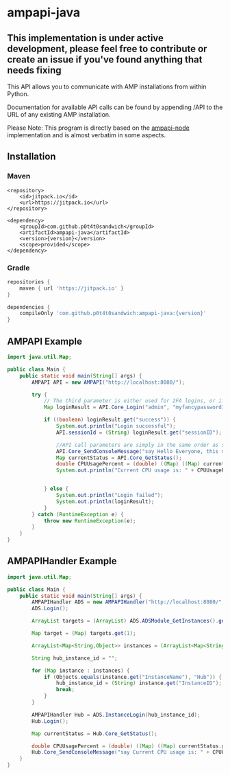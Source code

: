 # ampapi-java

## This implementation is under active development, please feel free to contribute or create an issue if you've found anything that needs fixing

This API allows you to communicate with AMP installations from within Python.

Documentation for available API calls can be found by appending /API to the URL of any existing AMP installation.

Please Note: This program is directly based on the [ampapi-node](https://github.com/CubeCoders/ampapi-node) implementation and is almost verbatim in some aspects.

## Installation

### Maven
```maven
<repository>
    <id>jitpack.io</id>
    <url>https://jitpack.io</url>
</repository>

<dependency>
    <groupId>com.github.p0t4t0sandwich</groupId>
    <artifactId>ampapi-java</artifactId>
    <version>{version}</version>
    <scope>provided</scope>
</dependency>
```
### Gradle
```gradle
repositories {
    maven { url 'https://jitpack.io' }
}

dependencies {
    compileOnly 'com.github.p0t4t0sandwich:ampapi-java:{version}'
}
```

## AMPAPI Example

```java
import java.util.Map;

public class Main {
    public static void main(String[] args) {
        AMPAPI API = new AMPAPI("http://localhost:8080/");

        try {
            // The third parameter is either used for 2FA logins, or if no password is specified to use a remembered token from a previous login, or a service login token.
            Map loginResult = API.Core_Login("admin", "myfancypassword123", "", false);

            if ((boolean) loginResult.get("success")) {
                System.out.println("Login successful");
                API.sessionId = (String) loginResult.get("sessionID");

                //API call parameters are simply in the same order as shown in the documentation.
                API.Core_SendConsoleMessage("say Hello Everyone, this message was sent from the Java API!");
                Map currentStatus = API.Core_GetStatus();
                double CPUUsagePercent = (double) ((Map) ((Map) currentStatus.get("Metrics")).get("CPU Usage")).get("Percent");
                System.out.println("Current CPU usage is: " + CPUUsagePercent + "%");


            } else {
                System.out.println("Login failed");
                System.out.println(loginResult);
            }
        } catch (RuntimeException e) {
            throw new RuntimeException(e);
        }
    }
}
```
## AMPAPIHandler Example

```java
import java.util.Map;

public class Main {
    public static void main(String[] args) {
        AMPAPIHandler ADS = new AMPAPIHandler("http://localhost:8080/", "admin", "myfancypassword123", "", "");
        ADS.Login();

        ArrayList targets = (ArrayList) ADS.ADSModule_GetInstances().get("result");

        Map target = (Map) targets.get(1);

        ArrayList<Map<String,Object>> instances = (ArrayList<Map<String,Object>>) target.get("AvailableInstances");

        String hub_instance_id = "";

        for (Map instance : instances) {
            if (Objects.equals(instance.get("InstanceName"), "Hub")) {
                hub_instance_id = (String) instance.get("InstanceID");
                break;
            }
        }

        AMPAPIHandler Hub = ADS.InstanceLogin(hub_instance_id);
        Hub.Login();

        Map currentStatus = Hub.Core_GetStatus();

        double CPUUsagePercent = (double) ((Map) ((Map) currentStatus.get("Metrics")).get("CPU Usage")).get("Percent");
        Hub.Core_SendConsoleMessage("say Current CPU usage is: " + CPUUsagePercent + "%");
    }
}
```

